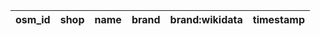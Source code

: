 | osm_id   | shop   | name   | brand   | brand:wikidata   | timestamp   |
|----------|--------|--------|---------|------------------|-------------|